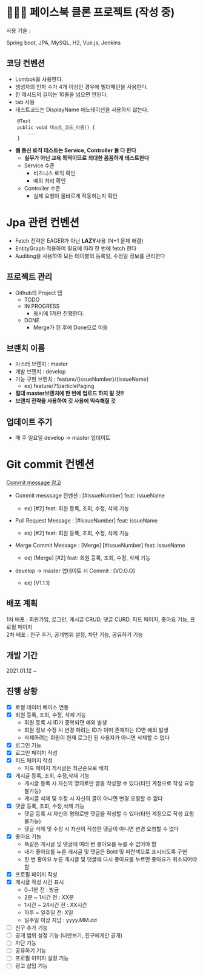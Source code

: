 # 👨🏻‍💻 페이스북 클론 프로젝트 (작성 중)

사용 기술 : 

Spring boot, JPA, MySQL, H2, Vue.js, Jenkins


## 코딩 컨벤션

- Lombok을 사용한다.
- 생성자의 인자 수가 4개 이상인 경우에 빌더패턴을 사용한다.
- 한 메서드의 길이는 10줄을 넘으면 안된다.
- tab 사용
- 테스트코드는 DisplayName 애노테이션을 사용하지 않는다.

```
    @Test
    public void 테스트_코드_이름() {
        ...
    }
```
- **웹 통신 로직 테스트는 Service, Controller 둘 다 한다**
    - **실무가 아닌 교육 목적이므로 최대한 꼼꼼하게 테스트한다**
    - Service 수준 
        - 비즈니스 로직 확인
        - 예외 처리 확인
    - Controller 수준
        - 실제 요청이 올바르게 작동하는지 확인

# Jpa 관련 컨벤션
- Fetch 전략은 EAGER가 아닌 **LAZY**사용 (N+1 문제 해결)
- EntityGraph 적용하여 필요에 따라 한 번에 fetch 한다
- Auditing을 사용하여 모든 테이블의 등록일, 수정일 정보를 관리한다


## 프로젝트 관리

- Github의 Project 탭
    - TODO
    - IN PROGRESS
        - 동시에 1개만 진행한다.
    - DONE
        - Merge가 된 후에 Done으로 이동
        

## 브랜치 이름

- 마스터 브랜치 : master
- 개발 브랜치 : develop
- 기능 구현 브랜치 : feature/{issueNumber}/{issueName}
    - ex) feature/75/articlePaging
- **절대 master브랜치에 한 번에 업로드 하지 말 것!!**
- **브랜치 전략을 사용하여 깃 사용에 익숙해질 것**
    
    
## 업데이트 주기
- 매 주 일요일 develop -> master 업데이트


# Git commit 컨벤션
[Commit message 참고](https://doublesprogramming.tistory.com/256)
- Commit messsage 컨벤션 : [#issueNumber] feat: issueName
    - ex) [#2] feat: 회원 등록, 조회, 수정, 삭제 기능

- Pull Request Message : [#issueNumber] feat: issueName
    - ex) [#2] feat: 회원 등록, 조회, 수정, 삭제 기능
    
- Merge Commit Message : [Merge] [#issueNumber] feat: issueName
    - ex) [Merge] [#2] feat: 회원 등록, 조회, 수정, 삭제 기능
    
- develop -> master 업데이트 시 Commit : [VO.O.O]
    - ex) [V1.1.1]
    
    
## 배포 계획
1차 배포 : 회원가입, 로그인, 게시글 CRUD, 댓글 CURD, 피드 페이지, 좋아요 기능, 프로필 페이지  
2차 배포 : 친구 추가, 공개범위 설정, 차단 기능, 공유하기 기능


## 개발 기간
2021.01.12 ~ 


## 진행 상황
- [x] 로컬 데이터 베이스 연동
- [x] 회원 등록, 조회, 수정, 삭제 기능
    - 회원 등록 시 ID가 중복되면 예외 발생
    - 회원 정보 수정 시 변경 하려는 ID가 이미 존재하는 ID면 예외 발생
    - 삭제하려는 회원이 현재 로그인 된 사용자가 아니면 삭제할 수 없다
- [x] 로그인 기능
- [x] 로그인 페이지 작성
- [x] 피드 페이지 작성
    - 피드 페이지 게시글은 최근순으로 배치
- [x] 게시글 등록, 조회, 수정,삭제 기능
    - 게시글 등록 시 자신의 명의로만 글을 작성할 수 있다(타인 계정으로 작성 요청 불가능)
    - 게시글 삭제 및 수정 시 자신의 글이 아니면 변경 요청할 수 없다
- [x] 댓글 등록, 조회, 수정,삭제 기능
    - 댓글 등록 시 자신의 명의로만 댓글을 작성할 수 있다(타인 계정으로 작성 요청 불가능)
    - 댓글 삭제 및 수정 시 자신이 작성한 댓글이 아니면 변경 요청할 수 없다
- [x] 좋아요 기능 
    - 똑같은 게시글 및 댓글에 여러 번 좋아요를 누를 수 없어야 함
    - 내가 좋아요를 누른 게시글 및 댓글은 Bold 및 파란색으로 표시되도록 구현
    - 한 번 좋아요 누른 게시글 및 댓글에 다시 좋아요를 누르면 좋아요가 취소되어야 함
- [x] 프로필 페이지 작성
- [x] 게시글 작성 시간 표시
    - 0~1분 전 : 방금
    - 2분 ~ 1시간 전 : XX분
    - 1시간 ~ 24시간 전 : XX시간
    - 하루 ~ 일주일 전: X일
    - 일주일 이상 지남 : yyyy.MM.dd
- [ ] 친구 추가 기능
- [ ] 공개 범위 설정 기능 (나만보기, 친구에게만 공개)
- [ ] 차단 기능
- [ ] 공유하기 기능
- [ ] 프로필 이미지 설정 기능
- [ ] 광고 삽입 기능
